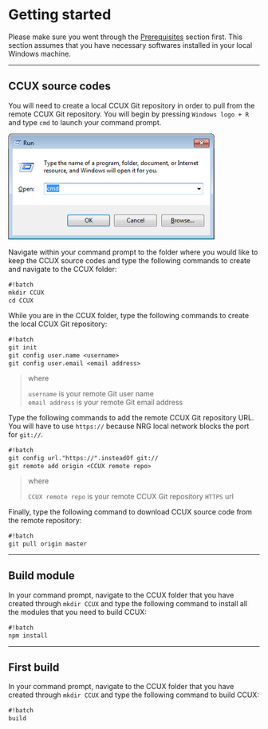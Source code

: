 # Getting started #
Please make sure you went through the [Prerequisites](prerequisites.md) section first. This section assumes that you have necessary softwares installed in your local Windows machine.

***
## CCUX source codes ##
You will need to create a local CCUX Git repository in order to pull from the remote CCUX Git repository. You will begin by pressing `Windows logo + R` and type `cmd` to launch your command prompt.

![Open Command Prompt in Windows](img/cmd.001.png)

Navigate within your command prompt to the folder where you would like to keep the CCUX source codes and type the following commands to create and navigate to the CCUX folder:

```
#!batch
mkdir CCUX
cd CCUX
```

While you are in the CCUX folder, type the following commands to create the local CCUX Git repository:

```
#!batch
git init
git config user.name <username>
git config user.email <email address>
```
> where
>
> `username` is your remote Git user name  
> `email address` is your remote Git email address  

Type the following commands to add the remote CCUX Git repository URL. You will have to use `https://` because NRG local network blocks the port for `git://`.

```
#!batch
git config url."https://".insteadOf git://
git remote add origin <CCUX remote repo>
```

> where
>
> `CCUX remote repo` is your remote CCUX Git repository `HTTPS` url


Finally, type the following command to download CCUX source code from the remote repository:

```
#!batch
git pull origin master
```

***
## Build module ##
In your command prompt, navigate to the CCUX folder that you have created through `mkdir CCUX` and type the following command to install all the modules that you need to build CCUX:

```
#!batch
npm install
```

***
## First build ##
In your command prompt, navigate to the CCUX folder that you have created through `mkdir CCUX` and type the following command to build CCUX:

```
#!batch
build
```
